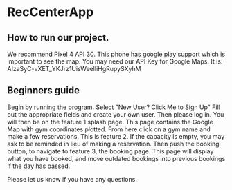 # RecCenterApp

## How to run our project.
We recommend Pixel 4 API 30. This phone has google play support which is important to see the map.
You may need our API Key for Google Maps. It is: AIzaSyC-vXET_YKJrz1UisWeelIiHgRupySXyhM

## Beginners guide
Begin by running the program.
Select "New User? Click Me to Sign Up"
Fill out the appropriate fields and create your own user.
Then please log in.
You will then be on the feature 1 splash page. This page contains the Google Map with gym coordinates plotted.
From here click on a gym name and make a few reservations. This is feature 2. If the capacity is empty, you may ask to be reminded in lieu of making a reservation.
Then push the booking button, to navigate to feature 3, the booking page. This page will display what you have booked, and move outdated bookings into previous bookings if the day has passed.

Please let us know if you have any questions.